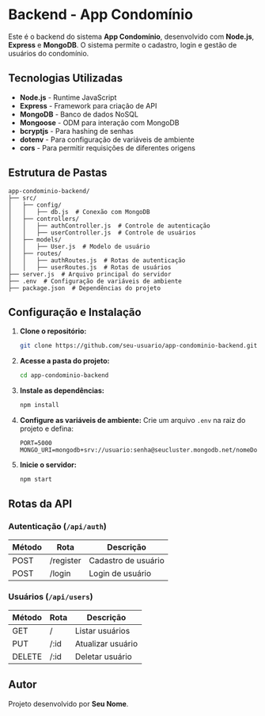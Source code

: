 # Backend - App Condomínio

Este é o backend do sistema **App Condomínio**, desenvolvido com **Node.js**, **Express** e **MongoDB**. O sistema permite o cadastro, login e gestão de usuários do condomínio.

## Tecnologias Utilizadas
- **Node.js** - Runtime JavaScript
- **Express** - Framework para criação de API
- **MongoDB** - Banco de dados NoSQL
- **Mongoose** - ODM para interação com MongoDB
- **bcryptjs** - Para hashing de senhas
- **dotenv** - Para configuração de variáveis de ambiente
- **cors** - Para permitir requisições de diferentes origens

## Estrutura de Pastas
```
app-condominio-backend/
├── src/
│   ├── config/
│   │   ├── db.js  # Conexão com MongoDB
│   ├── controllers/
│   │   ├── authController.js  # Controle de autenticação
│   │   ├── userController.js  # Controle de usuários
│   ├── models/
│   │   ├── User.js  # Modelo de usuário
│   ├── routes/
│   │   ├── authRoutes.js  # Rotas de autenticação
│   │   ├── userRoutes.js  # Rotas de usuários
├── server.js  # Arquivo principal do servidor
├── .env  # Configuração de variáveis de ambiente
├── package.json  # Dependências do projeto
```

## Configuração e Instalação
1. **Clone o repositório:**
   ```sh
   git clone https://github.com/seu-usuario/app-condominio-backend.git
   ```
2. **Acesse a pasta do projeto:**
   ```sh
   cd app-condominio-backend
   ```
3. **Instale as dependências:**
   ```sh
   npm install
   ```
4. **Configure as variáveis de ambiente:**
   Crie um arquivo `.env` na raiz do projeto e defina:
   ```env
   PORT=5000
   MONGO_URI=mongodb+srv://usuario:senha@seucluster.mongodb.net/nomeDoBanco
   ```

5. **Inicie o servidor:**
   ```sh
   npm start
   ```

## Rotas da API

### Autenticação (`/api/auth`)
| Método | Rota            | Descrição               |
|---------|----------------|--------------------------|
| POST    | /register      | Cadastro de usuário     |
| POST    | /login         | Login de usuário        |

### Usuários (`/api/users`)
| Método | Rota       | Descrição               |
|---------|-----------|--------------------------|
| GET     | /         | Listar usuários         |
| PUT     | /:id      | Atualizar usuário       |
| DELETE  | /:id      | Deletar usuário         |

## Autor
Projeto desenvolvido por **Seu Nome**.

